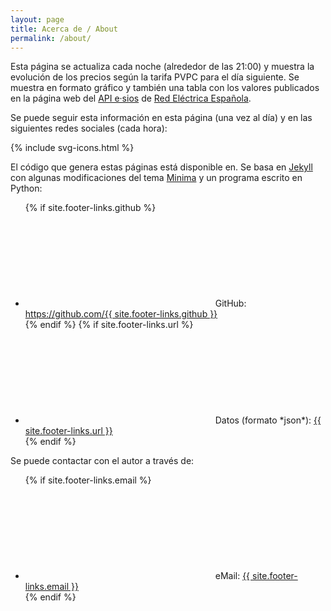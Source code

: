 ```yaml
---
layout: page
title: Acerca de / About
permalink: /about/
---
```


Esta página se actualiza cada noche (alrededor de las 21:00) y muestra la evolución de los precios según la tarifa PVPC para el día siguiente. Se muestra en formato gráfico y también una tabla con los valores publicados en la página web del [API  e·sios](https://api.esios.ree.es/) de [Red Eléctrica Española](https://www.ree.es/es).

Se puede seguir esta información en esta página (una vez al día) y en las siguientes redes sociales (cada hora):

{% include svg-icons.html %}

El código que genera estas páginas está disponible en. Se basa en <a href="https://jekyllrb.com">Jekyll</a> con algunas modificaciones del tema <a href="https://github.com/jekyll/minima">Minima</a> y un programa escrito en Python:

<ul>
{% if site.footer-links.github %} <li> <svg class="svg-icon grey"> <use xlink:href="{{ 'assets/minima-social-icons.svg#github' | relative_url }}"></use> </svg> GitHub: <a target="_blank" href="https://github.com/{{ site.footer-links.github }}" class="u-url url" rel="me">https://github.com/{{ site.footer-links.github }}</a></li>{% endif %} 
{% if site.footer-links.url %} <li> <svg class="svg-icon grey"> <use xlink:href="{{ 'assets/minima-social-icons.svg#url' | relative_url }}"></use> </svg> Datos (formato *json*): <a target="_blank" href="{{ site.footer-links.url }}" class="u-url url" >{{ site.footer-links.url }}</a></li>{% endif %} 
</ul>

Se puede contactar con el autor a través de:

<ul>
{% if site.footer-links.email %} <li> <svg class="svg-icon grey"> <use xlink:href="{{ 'assets/minima-social-icons.svg#email' | relative_url }}"></use> </svg> eMail: <a target="_blank" href="mailto:{{ site.footer-links.github }}" class="u-url url" rel="me">{{ site.footer-links.email }}</a></li>{% endif %} 
</ul>


